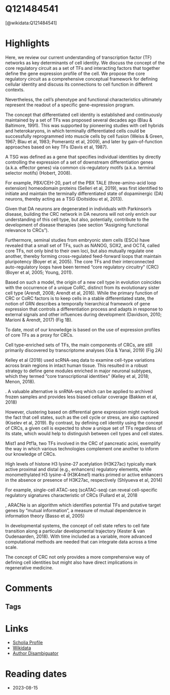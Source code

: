 
Q121484541
==========
  
  [@wikidata:Q121484541]  
  

# Highlights

Here, we review our current understanding of transcription factor (TF) networks as key determinants of cell identity. We discuss the concept of the core regulatory circuit as a set of TFs and interacting factors that together define the gene expression profile of the cell. We propose the core regulatory circuit as a comprehensive conceptual framework for defining cellular identity and discuss its connections to cell function in different contexts.


Nevertheless, the cell’s phenotype and functional characteristics ultimately represent the readout of a specific gene-expression program.


The concept that differentiated cell identity is established and continuously maintained by a set of TFs was proposed several decades ago (Blau & Baltimore, 1991). 
This was supported by pioneering studies with cell hybrids and heterokaryons, in which terminally differentiated cells could be successfully reprogrammed into muscle cells by cell fusion (Weiss & Green, 1967; Blau et al, 1983; Pomerantz et al, 2009), and later by gain-of-function approaches based on key TFs (Davis et al, 1987). 


A TSG was defined as a gene that specifies individual identities by directly controlling the expression of a set of downstream differentiation genes (a.k.a. effector genes) via common cis-regulatory motifs (a.k.a. terminal selector motifs) (Hobert, 2008). 


For example, PBX/CEH-20, part of the PBX TALE (three-amino-acid loop extension) homeodomain proteins (Selleri et al, 2019), was first identified to initiate and maintain the terminally differentiated state of dopaminergic (DA) neurons, thereby acting as a TSG (Doitsidou et al, 2013). 


Given that DA neurons are degenerated in individuals with Parkinson’s disease, building the CRC network in DA neurons will not only enrich our understanding of this cell type, but also, potentially, contribute to the development of disease therapies (see section “Assigning functional relevance to CRCs”).

Furthermore, seminal studies from embryonic stem cells (ESCs) have revealed that a small set of TFs, such as NANOG, SOX2, and OCT4, called core TFs, not only bind to their own loci, but also mutually regulate one another, thereby forming cross-regulated feed-forward loops that maintain pluripotency (Boyer et al, 2005). The core TFs and their interconnected auto-regulatory loops have been termed “core regulatory circuitry” (CRC) (Boyer et al, 2005; Young, 2011).

Based on such a model, the origin of a new cell type in evolution coincides with the occurrence of a unique CoRC, distinct from its evolutionary sister cell type (Arendt, 2008; Arendt et al, 2016). While the primary function of CRC or CoRC factors is to keep cells in a stable differentiated state, the notion of GRN describes a temporally hierarchical framework of gene expression that controls a differentiation process and adapts in response to external signals and other influences during development (Davidson, 2010; Marioni & Arendt, 2017) (Fig 1B).

To date, most of our knowledge is based on the use of expression profiles of core TFs as a proxy for CRCs.

Cell type-enriched sets of TFs, the main components of CRCs, are still primarily discovered by transcriptome analyses (Xia & Yanai, 2019) (Fig 2A)

 Kelley et al (2018) used scRNA-seq data to examine cell-type variations across brain regions in intact human tissue. This resulted in a robust strategy to define gene modules enriched in major neuronal subtypes, which they termed “core transcriptional identities” (Kelley et al, 2018; Menon, 2018).

 . A valuable alternative is snRNA-seq which can be applied to archived frozen samples and provides less biased cellular coverage (Bakken et al, 2018)


 However, clustering based on differential gene expression might overlook the fact that cell states, such as the cell cycle or stress, are also captured (Kiselev et al, 2019). By contrast, by defining cell identity using the concept of CRCs, a given cell is expected to show a unique set of TFs regardless of its state, which would help to distinguish between cell types and cell states. 


 Mist1 and Ptf1a, two TFs involved in the CRC of pancreatic acini, exemplify the way in which various technologies complement one another to inform our knowledge of CRCs.
  

High levels of histone H3 lysine-27 acetylation (H3K27ac) typically mark active proximal and distal (e.g., enhancers) regulatory elements, while monomethylated H3 lysine-4 (H3K4me1) marks primed or active enhancers in the absence or presence of H3K27ac, respectively (Shlyueva et al, 2014)

For example, single-cell ATAC-seq (scATAC-seq) can reveal cell-specific regulatory signatures characteristic of CRCs (Fullard et al, 2018

, ARACNe is an algorithm which identifies potential TFs and putative target genes by “mutual information”, a measure of mutual dependence in information theory (Basso et al, 2005)

In developmental systems, the concept of cell state refers to cell fate transition along a particular developmental trajectory (Kester & van Oudenaarden, 2018). With time included as a variable, more advanced computational methods are needed that can integrate data across a time scale. 

The concept of CRC not only provides a more comprehensive way of defining cell identities but might also have direct implications in regenerative medicine.
# Comments

## Tags

# Links
  
 * [Scholia Profile](https://scholia.toolforge.org/work/Q121484541)  
 * [Wikidata](https://www.wikidata.org/wiki/Q121484541)  
 * [Author Disambiguator](https://author-disambiguator.toolforge.org/work_item_oauth.php?id=Q121484541&batch_id=&match=1&author_list_id=&doit=Get+author+links+for+work)  

# Reading dates
  
 * 2023-08-15
